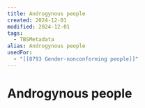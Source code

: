 ```yaml
---
title: Androgynous people
created: 2024-12-01
modified: 2024-12-01
tags:
  - TBSMetadata
alias: Androgynous people
usedFor:
  - "[[8793 Gender-nonconforming people]]"
---
```

# Androgynous people
